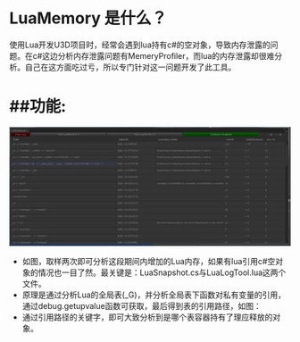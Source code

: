 LuaMemory 是什么？
==================
使用Lua开发U3D项目时，经常会遇到lua持有c#的空对象，导致内存泄露的问题。在c#这边分析内存泄露问题有MemeryProfiler，而lua的内存泄露却很难分析。自己在这方面吃过亏，所以专门针对这一问题开发了此工具。

##功能:
==================
![LuaMem](ppp.png)

* 如图，取样两次即可分析这段期间内增加的Lua内存，如果有lua引用c#空对象的情况也一目了然。最关键是：LuaSnapshot.cs与LuaLogTool.lua这两个文件。
* 原理是通过分析Lua的全局表(_G)，并分析全局表下函数对私有变量的引用，通过debug.getupvalue函数可获取，最后得到表的引用路径，如图：
* 通过引用路径的关键字，即可大致分析到是哪个表容器持有了理应释放的对象。

